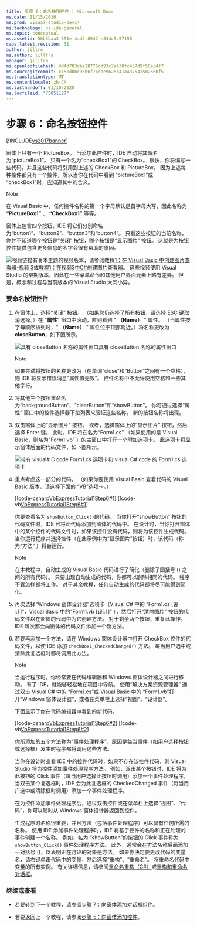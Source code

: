 ```yaml
---
title: 步骤 6：命名按钮控件 | Microsoft Docs
ms.date: 11/15/2016
ms.prod: visual-studio-dev14
ms.technology: vs-ide-general
ms.topic: conceptual
ms.assetid: 56b3baa3-651e-4ad4-8942-e334c5c57158
caps.latest.revision: 31
author: jillre
ms.author: jillfra
manager: jillfra
ms.openlocfilehash: 4d4d703dbe28776cd93c7a438fc457d9f50ac4f7
ms.sourcegitcommit: c150d0be93b6f7ccbe9625b41a437541502560f5
ms.translationtype: MT
ms.contentlocale: zh-CN
ms.lasthandoff: 01/10/2020
ms.locfileid: "75851127"
---
```

# <a name="step-6-name-your-button-controls"></a>步骤 6：命名按钮控件
[!INCLUDE[vs2017banner](../includes/vs2017banner.md)]

窗体上只有一个 PictureBox。 当添加此控件时，IDE 自动将其命名为“pictureBox1”。 只有一个名为“checkBox1”的 CheckBox。 很快，你将编写一些代码，并且这些代码将引用到上述的 CheckBox 和 PictureBox。 因为上述每种控件都只有一个控件，所以当你在代码中看到 “pictureBox1”或 “checkBox1”时，应知道其中的含义。

> [!NOTE]
> 在 Visual Basic 中，任何控件名称的第一个字母默认是首字母大写，因此名称为 **“PictureBox1”** 、 **“CheckBox1”** 等等。

 窗体上包含四个按钮，IDE 将它们分别命名为“button1”、“button2”、“button3”和“button4”。 只看这些按钮的当前名称，你并不知道哪个按钮是“关闭” 按钮，哪个按钮是“显示图片” 按钮。 这就是为按钮控件提供包含更多信息的名字会很有帮助的原因。

 ![视频链接](../data-tools/media/playvideo.gif "PlayVideo")有关本主题的视频版本，请参阅[教程1：在 Visual Basic 中创建图片查看器-视频 3](https://msdn.microsoft.com/vbasic/gg315354.aspx)或[教程1：在视频3中C#创建图片查看器](https://msdn.microsoft.com/vcsharp/gg278411.aspx)。 这些视频使用 Visual Studio 的早期版本，因此在一些菜单命令和其他用户界面元素上略有差异。 但是，概念和过程与当前版本的 Visual Studio 大同小异。

### <a name="to-name-your-button-controls"></a>要命名按钮控件

1. 在窗体上，选择“关闭” 按钮。 （如果您仍选择了所有按钮，请选择 ESC 键取消选择。）在 "**属性**" 窗口中滚动，直到看到 " **（Name）** " 属性。 （当属性按字母顺序排列时，" **（Name）** " 属性位于顶部附近。）将名称更改为**closeButton**，如下图所示。

     ![具有 closeButton 名称的属性窗口](../ide/media/express-setnameproperty.png "Express_SetNameProperty")具有 closeButton 名称的属性窗口

    > [!NOTE]
    > 如果尝试将按钮的名称更改为（在单词“close”和“Button”之间有一个空格），则 IDE 将显示错误消息“属性值无效”。 控件名称中不允许使用空格和一些其他字符。

2. 将其他三个按钮重命名为“backgroundButton”、“clearButton”和“showButton”。 你可通过选择“属性” 窗口中的控件选择器下拉列表来验证这些名称。 新的按钮名称将出现。

3. 双击窗体上的“显示图片” 按钮。 或者，选择窗体上的“显示图片” 按钮，然后选择 Enter 键。 此时，IDE 将在名为“Form1.cs” （如果使用的是 Visual Basic，则名为“Form1.vb” ）的主窗口中打开一个附加选项卡。 此选项卡将显示窗体后面的代码文件，如下图所示。

     ![带有 visual&#35; C code](../ide/media/express-showbuttoncode.png "Express_ShowButtonCode") Form1.cs 选项卡和 visual C# code 的 Form1.cs 选项卡

4. 重点考虑这一部分的代码。 （如果你要使用 Visual Basic 查看代码的 Visual Basic 版本，请选择下面的 “VB”选项卡。）

     [!code-csharp[VbExpressTutorial1Step6#1](../snippets/csharp/VS_Snippets_VBCSharp/vbexpresstutorial1step6/cs/form1.cs#1)]
     [!code-vb[VbExpressTutorial1Step6#1](../snippets/visualbasic/VS_Snippets_VBCSharp/vbexpresstutorial1step6/vb/form1.vb#1)]

     你要查看名为 `showButton_Click()`的代码。 当你打开“showButton” 按钮的代码文件时，IDE 已将此代码添加到窗体的代码中。 在设计时，当你打开窗体中的某个控件的代码文件时，如果该控件没有代码，则将为该控件生成代码。 当你运行程序并选择控件（在此示例中为“显示图片”按钮）时，该代码（称为“方法” ）将会运行。

    > [!NOTE]
    > 在本教程中，自动生成的 Visual Basic 代码进行了简化（删除了圆括号 () 之间的所有代码）。 只要出现自动生成的代码，你都可以删除相同的代码。 程序不管怎样都将工作。 对于其余教程，任何自动生成的代码都将尽可能得到简化。

5. 再次选择“Windows 窗体设计器”选项卡（Visual C# 中的 “Form1.cs [设计]”，Visual Basic 中的“Form1.vb [设计]” ），然后打开“清除图片” 按钮的代码文件以在窗体的代码中为它创建方法。 对于剩余两个按钮，重复此操作。 IDE 每次都会向窗体的代码文件添加一个新方法。

6. 若要再添加一个方法，请在 Windows 窗体设计器中打开 CheckBox 控件的代码文件，以使 IDE 添加 `checkBox1_CheckedChanged()` 方法。 每当用户选中或清除此复选框时都将调用此方法。

    > [!NOTE]
    > 当运行程序时，你经常要在代码编辑器和 Windows 窗体设计器之间进行移动。 有了 IDE，就能够轻松地在项目中导航。 使用“解决方案资源管理器” 通过双击 Visual C# 中的 “Form1.cs”或 Visual Basic 中的 “Form1.vb”打开“Windows 窗体设计器”，或者在菜单栏上选择“视图”、“设计器”。

     下面显示了你在代码编辑器中看到的新代码。

     [!code-csharp[VbExpressTutorial1Step6#2](../snippets/csharp/VS_Snippets_VBCSharp/vbexpresstutorial1step6/cs/form1.cs#2)]
     [!code-vb[VbExpressTutorial1Step6#2](../snippets/visualbasic/VS_Snippets_VBCSharp/vbexpresstutorial1step6/vb/form1.vb#2)]

     你所添加的五个方法称为“事件处理程序”，原因是每当事件（如用户选择按钮或选择框）发生时程序都将调用这些方法。

     当你在设计时查看 IDE 中的控件代码时，如果不存在该控件代码，则 Visual Studio 将为控件添加事件处理程序方法。 例如，双击某个按钮时，IDE 将为此按钮的 Click 事件（每当用户选择此按钮时调用）添加一个事件处理程序。 当双击某个复选框时，IDE 会为此复选框的 CheckedChanged 事件（每当用户选中或清除框时调用）添加一个事件处理程序。

     在为控件添加事件处理程序后，通过双击控件或在菜单栏上选择“视图”、“代码”，你可以随时从 Windows 窗体设计器返回到控件。

     生成程序时名称很重要，并且方法（包括事件处理程序）可以具有任何所需的名称。 使用 IDE 添加事件处理程序时，IDE 将基于控件的名称和正在处理的事件创建一个名称。 例如，名为 “showButton”的按钮的 Click 事件称为 `showButton_Click()` 事件处理程序方法。 此外，通常会在方法名称后面添加一对括号 ()，以表明正在讨论的对象是方法。 如果你决定要更改代码的变量名，请右键单击代码中的变量，然后选择“重构”、“重命名”。 将重命名代码中变量的所有实例。 有关详细信息，请参阅[重命名重构（C#）](../csharp-ide/rename-refactoring-csharp.md)或[重构和重命名对话框](https://msdn.microsoft.com/library/001d2d81-9bb6-4e8e-ae3a-20c0daaa3959)。

### <a name="to-continue-or-review"></a>继续或查看

- 若要转到下一个教程，请参阅[步骤 7：向窗体添加对话框组件](../ide/step-7-add-dialog-components-to-your-form.md)。

- 若要返回上一个教程，请参阅[步骤 5：向窗体添加控件](../ide/step-5-add-controls-to-your-form.md)。
